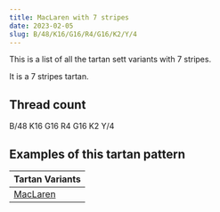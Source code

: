```yaml
---
title: MacLaren with 7 stripes
date: 2023-02-05
slug: B/48/K16/G16/R4/G16/K2/Y/4
---
```

This is a list of all the tartan sett variants with 7 stripes.

It is a 7 stripes tartan.


## Thread count
B/48 K16 G16 R4 G16 K2 Y/4

## Examples of this tartan pattern

| Tartan Variants |
|---------------|
| [MacLaren](/variants/b/48/k16/g16/r4/g16/k2/y/4-b304080-g008000-k000000-rc00000-yf0c000)||
